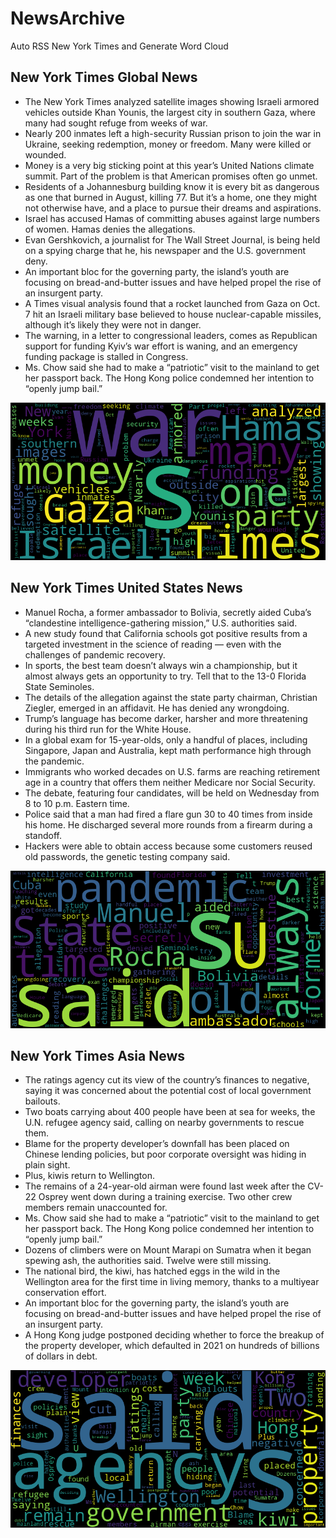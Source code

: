 # NewsArchive
Auto RSS New York Times and Generate Word Cloud

## New York Times Global News
* The New York Times analyzed satellite images showing Israeli armored vehicles outside Khan Younis, the largest city in southern Gaza, where many had sought refuge from weeks of war.
* Nearly 200 inmates left a high-security Russian prison to join the war in Ukraine, seeking redemption, money or freedom. Many were killed or wounded.
* Money is a very big sticking point at this year’s United Nations climate summit. Part of the problem is that American promises often go unmet.
* Residents of a Johannesburg building know it is every bit as dangerous as one that burned in August, killing 77. But it’s a home, one they might not otherwise have, and a place to pursue their dreams and aspirations.
* Israel has accused Hamas of committing abuses against large numbers of women. Hamas denies the allegations.
* Evan Gershkovich, a journalist for The Wall Street Journal, is being held on a spying charge that he, his newspaper and the U.S. government deny.
* An important bloc for the governing party, the island’s youth are focusing on bread-and-butter issues and have helped propel the rise of an insurgent party.
* A Times visual analysis found that a rocket launched from Gaza on Oct. 7 hit an Israeli military base believed to house nuclear-capable missiles, although it’s likely they were not in danger.
* The warning, in a letter to congressional leaders, comes as Republican support for funding Kyiv’s war effort is waning, and an emergency funding package is stalled in Congress.
* Ms. Chow said she had to make a “patriotic” visit to the mainland to get her passport back. The Hong Kong police condemned her intention to “openly jump bail.”

![Global](./global.png)
## New York Times United States News
* Manuel Rocha, a former ambassador to Bolivia, secretly aided Cuba’s “clandestine intelligence-gathering mission,” U.S. authorities said.
* A new study found that California schools got positive results from a targeted investment in the science of reading — even with the challenges of pandemic recovery.
* In sports, the best team doesn’t always win a championship, but it almost always gets an opportunity to try. Tell that to the 13-0 Florida State Seminoles.
* The details of the allegation against the state party chairman, Christian Ziegler, emerged in an affidavit. He has denied any wrongdoing.
* Trump’s language has become darker, harsher and more threatening during his third run for the White House.
* In a global exam for 15-year-olds, only a handful of places, including Singapore, Japan and Australia, kept math performance high through the pandemic.
* Immigrants who worked decades on U.S. farms are reaching retirement age in a country that offers them neither Medicare nor Social Security.
* The debate, featuring four candidates, will be held on Wednesday from 8 to 10 p.m. Eastern time.
* Police said that a man had fired a flare gun 30 to 40 times from inside his home. He discharged several more rounds from a firearm during a standoff.
* Hackers were able to obtain access because some customers reused old passwords, the genetic testing company said.

![US](./usnews.png)
## New York Times Asia News
* The ratings agency cut its view of the country’s finances to negative, saying it was concerned about the potential cost of local government bailouts.
* Two boats carrying about 400 people have been at sea for weeks, the U.N. refugee agency said, calling on nearby governments to rescue them.
* Blame for the property developer’s downfall has been placed on Chinese lending policies, but poor corporate oversight was hiding in plain sight.
* Plus, kiwis return to Wellington.
* The remains of a 24-year-old airman were found last week after the CV-22 Osprey went down during a training exercise. Two other crew members remain unaccounted for.
* Ms. Chow said she had to make a “patriotic” visit to the mainland to get her passport back. The Hong Kong police condemned her intention to “openly jump bail.”
* Dozens of climbers were on Mount Marapi on Sumatra when it began spewing ash, the authorities said. Twelve were still missing.
* The national bird, the kiwi, has hatched eggs in the wild in the Wellington area for the first time in living memory, thanks to a multiyear conservation effort.
* An important bloc for the governing party, the island’s youth are focusing on bread-and-butter issues and have helped propel the rise of an insurgent party.
* A Hong Kong judge postponed deciding whether to force the breakup of the property developer, which defaulted in 2021 on hundreds of billions of dollars in debt.

![Asian](./asian.png)
